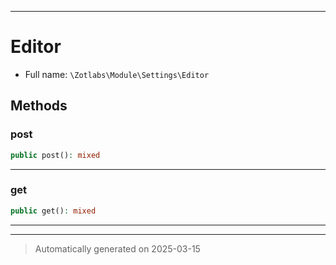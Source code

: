***

# Editor





* Full name: `\Zotlabs\Module\Settings\Editor`




## Methods


### post



```php
public post(): mixed
```












***

### get



```php
public get(): mixed
```












***


***
> Automatically generated on 2025-03-15
